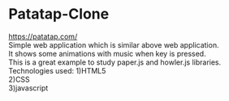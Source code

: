 # Patatap-Clone
https://patatap.com/                                                                                                                                               
Simple web application which is similar above web application.                                                                                                       
It shows some animations with music when key is pressed.                                                                                                                 
This is a great example to study paper.js and howler.js libraries.                                                                                                         
Technologies used:
1)HTML5                                                                                                                                                                             
2)CSS                                                                                                                                                                   
3)javascript
